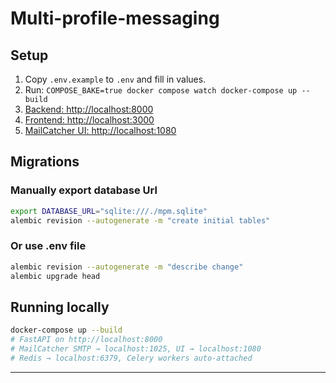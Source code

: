 # Multi-profile-messaging

## Setup

1. Copy `.env.example` to `.env` and fill in values.
2. Run: `COMPOSE_BAKE=true docker compose watch docker-compose up --build`
3. [Backend: http://localhost:8000](http://localhost:8000)
4. [Frontend: http://localhost:3000](http://localhost:3000)
5. [MailCatcher UI: http://localhost:1080](http://localhost:1080)

## Migrations

### Manually export database Url

```bash
export DATABASE_URL="sqlite:///./mpm.sqlite"
alembic revision --autogenerate -m "create initial tables"

```

### Or use .env file

```bash
alembic revision --autogenerate -m "describe change"
alembic upgrade head

```

## Running locally

```Bash
docker-compose up --build
# FastAPI on http://localhost:8000
# MailCatcher SMTP → localhost:1025, UI → localhost:1080
# Redis → localhost:6379, Celery workers auto-attached

```

---
